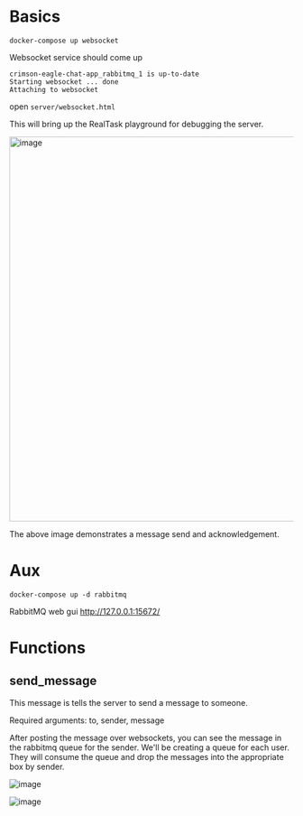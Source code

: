# Basics

```
docker-compose up websocket
```

Websocket service should come up

```
crimson-eagle-chat-app_rabbitmq_1 is up-to-date
Starting websocket ... done
Attaching to websocket
```

open `server/websocket.html`

This will bring up the RealTask playground for debugging the server.

<img width="682" alt="image" src="https://user-images.githubusercontent.com/2836129/227125886-e2162adc-31a8-400d-b4ea-52fb746f637e.png">

The above image demonstrates a message send and acknowledgement.

# Aux

```
docker-compose up -d rabbitmq
```
RabbitMQ web gui http://127.0.0.1:15672/

# Functions

## send_message

This message is tells the server to send a message to someone.

Required arguments: to, sender, message

After posting the message over websockets, you can see the message in the rabbitmq queue for the sender.  We'll be creating a queue for each user. They will consume the queue and drop the messages into the appropriate box by sender.

![image](https://user-images.githubusercontent.com/2836129/226083153-20934c0f-c7c3-40b7-813b-794e1d4dab85.png)

![image](https://user-images.githubusercontent.com/2836129/226083171-ffb5eaad-4081-456b-9e97-63b5be228366.png)
